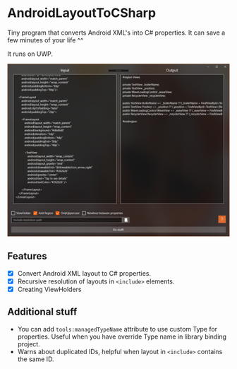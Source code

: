 # AndroidLayoutToCSharp

Tiny program that converts Android XML's into C# properties. It can save a few minutes of your life ^^

It runs on UWP.

![](https://raw.githubusercontent.com/Drutol/AndroidLayoutToCSharp/master/github/screenshot.png)

## Features

- [x] Convert Android XML layout to C# properties.
- [x] Recursive resolution of layouts in `<include>` elements.
- [x] Creating ViewHolders

## Additional stuff

* You can add `tools:managedTypeName` attribute to use custom Type for properties. Useful when you have override Type name in library binding project.
* Warns about duplicated IDs, helpful when layout in `<include>` contains the same ID.
